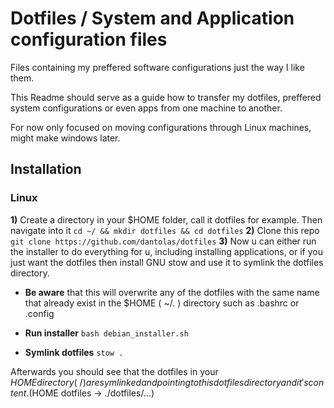 # Dotfiles / System and Application configuration files

Files containing my preffered software configurations just the way I like them.

This Readme should serve as a guide how to transfer my dotfiles, preffered system configurations or
even apps from one machine to another.

For now only focused on moving configurations through Linux machines, might make windows later.

## Installation
### Linux
**1)** Create a directory in your $HOME folder, call it dotfiles for example. Then navigate into it
```cd ~/ && mkdir dotfiles && cd dotfiles```
**2)** Clone this repo
```git clone https://github.com/dantolas/dotfiles```
**3)** Now u can either run the installer to do everything for u, including installing applications,
or if you just want the dotfiles then install GNU stow and use it to symlink the dotfiles directory.
- **Be aware** that this will overwrite any of the dotfiles with the same name that already exist
in the $HOME ( ~/. ) directory such as .bashrc or .config

- **Run installer**
```bash debian_installer.sh```
- **Symlink dotfiles**
```stow .```

Afterwards you should see that the dotfiles in your $HOME directory (~/) are symlinked and pointing
to this dotfiles directory and it's content. ($HOME dotfiles -> ./dotfiles/...)


